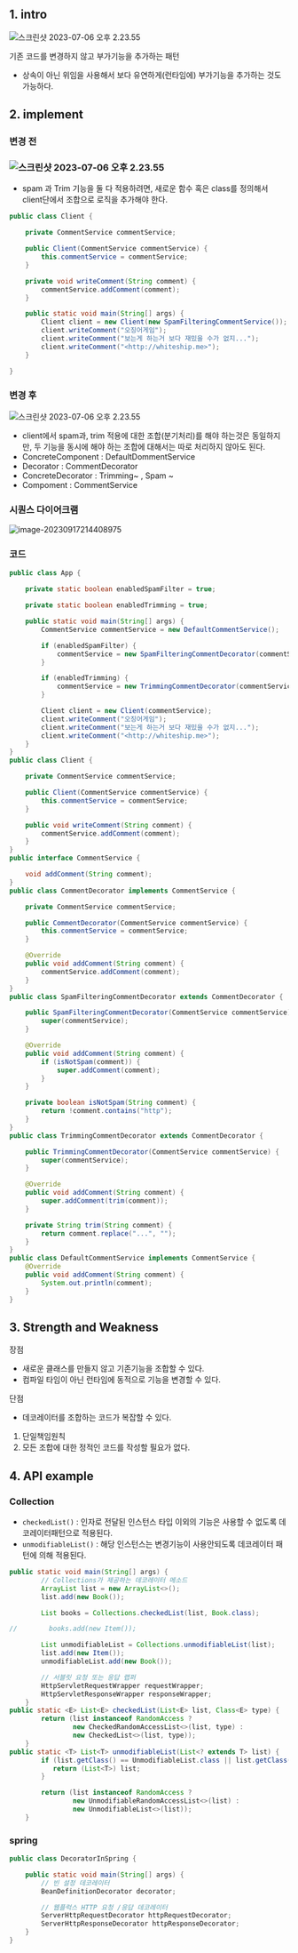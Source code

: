 ## 1. intro

![스크린샷 2023-07-06 오후 2.23.55](../img/decorator-01.png)

기존 코드를 변경하지 않고 부가기능을 추가하는 패턴

- 상속이 아닌 위임을 사용해서 보다 유연하게(런타임에) 부가기능을 추가하는 것도 가능하다.







## 2. implement

### 변경 전

### ![스크린샷 2023-07-06 오후 2.23.55](../img/decorator-02.png)

- spam 과 Trim 기능을 둘 다 적용하려면, 새로운 함수 혹은 class를 정의해서 client단에서 조합으로 로직을 추가해야 한다.

```java
public class Client {

    private CommentService commentService;

    public Client(CommentService commentService) {
        this.commentService = commentService;
    }

    private void writeComment(String comment) {
        commentService.addComment(comment);
    }

    public static void main(String[] args) {
        Client client = new Client(new SpamFilteringCommentService());
        client.writeComment("오징어게임");
        client.writeComment("보는게 하는거 보다 재밌을 수가 없지...");
        client.writeComment("<http://whiteship.me>");
    }

}
```

### 변경 후

![스크린샷 2023-07-06 오후 2.23.55](../img/decorator-03.png)

- client에서 spam과, trim 적용에 대한 조합(분기처리)를 해야 하는것은 동일하지만, 두 기능을 동시에 해야 하는 조합에 대해서는 따로 처리하지 않아도 된다.
- ConcreteComponent : DefaultDommentService
- Decorator : CommentDecorator
- ConcreteDecorator : Trimming~ , Spam ~
- Compoment : CommentService



### 시퀀스 다이어크램

![image-20230917214408975](../img/decorator-04.png)

### 코드

```java
public class App {

    private static boolean enabledSpamFilter = true;

    private static boolean enabledTrimming = true;

    public static void main(String[] args) {
        CommentService commentService = new DefaultCommentService();

        if (enabledSpamFilter) {
            commentService = new SpamFilteringCommentDecorator(commentService);
        }

        if (enabledTrimming) {
            commentService = new TrimmingCommentDecorator(commentService);
        }

        Client client = new Client(commentService);
        client.writeComment("오징어게임");
        client.writeComment("보는게 하는거 보다 재밌을 수가 없지...");
        client.writeComment("<http://whiteship.me>");
    }
}
public class Client {

    private CommentService commentService;

    public Client(CommentService commentService) {
        this.commentService = commentService;
    }

    public void writeComment(String comment) {
        commentService.addComment(comment);
    }
}
public interface CommentService {

    void addComment(String comment);
}
public class CommentDecorator implements CommentService {

    private CommentService commentService;

    public CommentDecorator(CommentService commentService) {
        this.commentService = commentService;
    }

    @Override
    public void addComment(String comment) {
        commentService.addComment(comment);
    }
}
public class SpamFilteringCommentDecorator extends CommentDecorator {

    public SpamFilteringCommentDecorator(CommentService commentService) {
        super(commentService);
    }

    @Override
    public void addComment(String comment) {
        if (isNotSpam(comment)) {
            super.addComment(comment);
        }
    }

    private boolean isNotSpam(String comment) {
        return !comment.contains("http");
    }
}
public class TrimmingCommentDecorator extends CommentDecorator {

    public TrimmingCommentDecorator(CommentService commentService) {
        super(commentService);
    }

    @Override
    public void addComment(String comment) {
        super.addComment(trim(comment));
    }

    private String trim(String comment) {
        return comment.replace("...", "");
    }
}
public class DefaultCommentService implements CommentService {
    @Override
    public void addComment(String comment) {
        System.out.println(comment);
    }
}
```





## 3. Strength and Weakness

장점

- 새로운 클래스를 만들지 않고 기존기능을 조합할 수 있다.
- 컴파일 타임이 아닌 런타임에 동적으로 기능을 변경할 수 있다.

단점

- 데코레이터를 조합하는 코드가 복잡할 수 있다.



1. 단일책임원칙
2. 모든 조합에 대한 정적인 코드를 작성할 필요가 없다.





## 4. API example

### Collection

- `checkedList()` : 인자로 전달된 인스턴스 타입 이외의 기능은 사용할 수 없도록 데코레이터패턴으로 적용된다.
- `unmodifiableList()` : 해당 인스턴스는 변경기능이 사용안되도록 데코레이터 패턴에 의해 적용된다.

```java
public static void main(String[] args) {
        // Collections가 제공하는 데코레이터 메소드
        ArrayList list = new ArrayList<>();
        list.add(new Book());

        List books = Collections.checkedList(list, Book.class);

//        books.add(new Item());

        List unmodifiableList = Collections.unmodifiableList(list);
        list.add(new Item());
        unmodifiableList.add(new Book());

        // 서블릿 요청 또는 응답 랩퍼
        HttpServletRequestWrapper requestWrapper;
        HttpServletResponseWrapper responseWrapper;
    }
public static <E> List<E> checkedList(List<E> list, Class<E> type) {
        return (list instanceof RandomAccess ?
                new CheckedRandomAccessList<>(list, type) :
                new CheckedList<>(list, type));
    }
public static <T> List<T> unmodifiableList(List<? extends T> list) {
        if (list.getClass() == UnmodifiableList.class || list.getClass() == UnmodifiableRandomAccessList.class) {
           return (List<T>) list;
        }

        return (list instanceof RandomAccess ?
                new UnmodifiableRandomAccessList<>(list) :
                new UnmodifiableList<>(list));
    }
```

### spring

```java
public class DecoratorInSpring {

    public static void main(String[] args) {
        // 빈 설정 데코레이터
        BeanDefinitionDecorator decorator;

        // 웹플럭스 HTTP 요청 /응답 데코레이터
        ServerHttpRequestDecorator httpRequestDecorator;
        ServerHttpResponseDecorator httpResponseDecorator;
    }
}
```